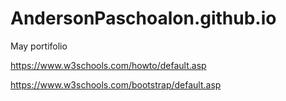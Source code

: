 # AndersonPaschoalon.github.io
May portifolio


https://www.w3schools.com/howto/default.asp

https://www.w3schools.com/bootstrap/default.asp

